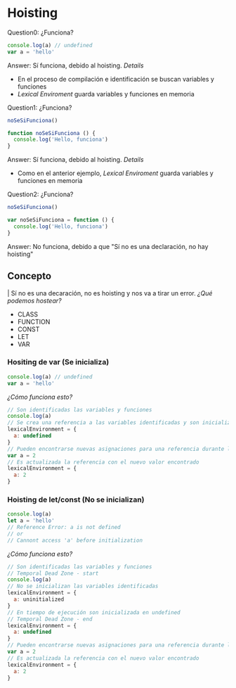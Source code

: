 # Hoisting

Question0: ¿Funciona?
```javascript
console.log(a) // undefined
var a = 'hello'
```
Answer: Sí funciona, debido al hoisting.
*Details*
- En el proceso de compilación e identificación se buscan variables y funciones
- _Lexical Enviroment_ guarda variables y funciones en memoria


Question1: ¿Funciona?
```javascript
noSeSiFunciona()

function noSeSiFunciona () {
  console.log('Hello, funciona')
}
```
Answer: Sí funciona, debido al hoisting.
*Details*
- Como en el anterior ejemplo, _Lexical Enviroment_ guarda variables y funciones en memoria


Question2: ¿Funciona?
```javascript
noSeSiFunciona()

var noSeSiFunciona = function () {
  console.log('Hello, funciona')
}
```
Answer: No funciona, debido a que "Sí no es una declaración, no hay hoisting"

## Concepto
| Sí no es una decaración, no es hoisting y nos va a tirar un error.
*¿Qué podemos hostear?*
- CLASS
- FUNCTION
- CONST
- LET
- VAR

### Hositing de var (Se inicializa)
```javascript
console.log(a) // undefined
var a = 'hello'
```
*¿Cómo funciona esto?*
```javascript
// Son identificadas las variables y funciones
console.log(a)
// Se crea una referencia a las variables identificadas y son inicializadas en undefined
lexicalEnvironment = {
  a: undefined
}
// Pueden encontrarse nuevas asignaciones para una referencia durante la ejecución
var a = 2
// Es actualizada la referencia con el nuevo valor encontrado
lexicalEnvironment = {
  a: 2
}
```
### Hoisting de let/const (No se inicializan)
```javascript
console.log(a)
let a = 'hello'
// Reference Error: a is not defined
// or
// Cannont access 'a' before initialization
```
*¿Cómo funciona esto?*
```javascript
// Son identificadas las variables y funciones
// Temporal Dead Zone - start
console.log(a)
// No se inicializan las variables identificadas
lexicalEnvironment = {
  a: uninitialized
}
// En tiempo de ejecución son inicializada en undefined
// Temporal Dead Zone - end
lexicalEnvironment = {
  a: undefined
}
// Pueden encontrarse nuevas asignaciones para una referencia durante la ejecución
var a = 2
// Es actualizada la referencia con el nuevo valor encontrado
lexicalEnvironment = {
  a: 2
}
```
